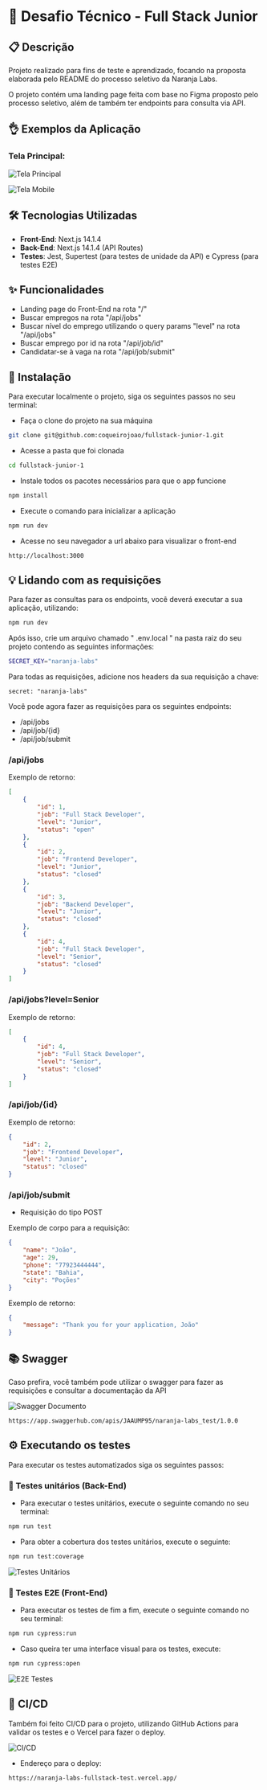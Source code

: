 # 🚀 Desafio Técnico - Full Stack Junior

## 📋 Descrição
Projeto realizado para fins de teste e aprendizado, focando na proposta elaborada pelo README do processo seletivo da Naranja Labs.

O projeto contém uma landing page feita com base no Figma proposto pelo processo seletivo, além de também ter endpoints para consulta via API.

## 👌 Exemplos da Aplicação

### Tela Principal:

![Tela Principal](image.png)

![Tela Mobile](mobilepage.png)

## 🛠️ Tecnologias Utilizadas

- **Front-End**: Next.js 14.1.4
- **Back-End**: Next.js 14.1.4 (API Routes)
- **Testes**: Jest, Supertest (para testes de unidade da API) e Cypress (para testes E2E)

## ✨ Funcionalidades

- Landing page do Front-End na rota "/"
- Buscar empregos na rota "/api/jobs"
- Buscar nível do emprego utilizando o query params "level" na rota "/api/jobs"
- Buscar emprego por id na rota "/api/job/id"
- Candidatar-se à vaga na rota "/api/job/submit"


## 🔧 Instalação
Para executar localmente o projeto, siga os seguintes passos no seu terminal:

- Faça o clone do projeto na sua máquina

```bash
git clone git@github.com:coqueirojoao/fullstack-junior-1.git
```

- Acesse a pasta que foi clonada

```bash
cd fullstack-junior-1
```

- Instale todos os pacotes necessários para que o app funcione

```bash
npm install
```

- Execute o comando para inicializar a aplicação

```bash
npm run dev
```

- Acesse no seu navegador a url abaixo para visualizar o front-end 

```
http://localhost:3000
```

## 💡 Lidando com as requisições

Para fazer as consultas para os endpoints, você deverá executar a sua aplicação, utilizando:

```bash
npm run dev
```


Após isso, crie um arquivo chamado " .env.local " na pasta raiz do seu projeto contendo as seguintes informações:

```bash
SECRET_KEY="naranja-labs"
```

Para todas as requisições, adicione nos headers da sua requisição a chave:

```
secret: "naranja-labs"
```

Você pode agora fazer as requisições para os seguintes endpoints:

- /api/jobs
- /api/job/{id}
- /api/job/submit


### /api/jobs

Exemplo de retorno:

```json
[
    {
        "id": 1,
        "job": "Full Stack Developer",
        "level": "Junior",
        "status": "open"
    },
    {
        "id": 2,
        "job": "Frontend Developer",
        "level": "Junior",
        "status": "closed"
    },
    {
        "id": 3,
        "job": "Backend Developer",
        "level": "Junior",
        "status": "closed"
    },
    {
        "id": 4,
        "job": "Full Stack Developer",
        "level": "Senior",
        "status": "closed"
    }
]
```

### /api/jobs?level=Senior

Exemplo de retorno:

```json
[
    {
        "id": 4,
        "job": "Full Stack Developer",
        "level": "Senior",
        "status": "closed"
    }
]
```

### /api/job/{id}

Exemplo de retorno:

```json
{
    "id": 2,
    "job": "Frontend Developer",
    "level": "Junior",
    "status": "closed"
}
```

### /api/job/submit

- Requisição do tipo POST

Exemplo de corpo para a requisição:

```json
{
    "name": "João",
    "age": 29,
    "phone": "77923444444",
    "state": "Bahia",
    "city": "Poções"
}
```

Exemplo de retorno:

```json
{
    "message": "Thank you for your application, João"
}
```

## 📚 Swagger

Caso prefira, você também pode utilizar o swagger para fazer as requisições e consultar a documentação da API

![Swagger Documento](image-4.png)

```
https://app.swaggerhub.com/apis/JAAUMP95/naranja-labs_test/1.0.0
```


## ⚙️ Executando os testes

Para executar os testes automatizados siga os seguintes passos:

### 🧪 Testes unitários (Back-End)
- Para executar o testes unitários, execute o seguinte comando no seu terminal:

```bash
npm run test
```

- Para obter a cobertura dos testes unitários, execute o seguinte:
```bash
npm run test:coverage
```

![Testes Unitários](image-1.png)

### 🔩 Testes E2E (Front-End)

- Para executar os testes de fim a fim, execute o seguinte comando no seu terminal:

```bash
npm run cypress:run
```

- Caso queira ter uma interface visual para os testes, execute:

```bash
npm run cypress:open
```

![E2E Testes](image-2.png)

## 🧱 CI/CD

Também foi feito CI/CD para o projeto, utilizando GitHub Actions para validar os testes e o Vercel para fazer o deploy.

![CI/CD](image-3.png)

- Endereço para o deploy:

```
https://naranja-labs-fullstack-test.vercel.app/
```


